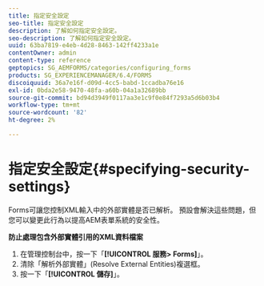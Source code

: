 ```yaml
---
title: 指定安全設定
seo-title: 指定安全設定
description: 了解如何指定安全設定。
seo-description: 了解如何指定安全設定。
uuid: 63ba7819-e4eb-4d28-8463-142ff4233a1e
contentOwner: admin
content-type: reference
geptopics: SG_AEMFORMS/categories/configuring_forms
products: SG_EXPERIENCEMANAGER/6.4/FORMS
discoiquuid: 36a7e16f-d09d-4cc5-babd-1ccadba76e16
exl-id: 0bda2e58-9470-48fa-a60b-04a1a32689bb
source-git-commit: bd94d3949f0117aa3e1c9f0e84f7293a5d6b03b4
workflow-type: tm+mt
source-wordcount: '82'
ht-degree: 2%

---
```


# 指定安全設定{#specifying-security-settings}

Forms可讓您控制XML輸入中的外部實體是否已解析。 預設會解決這些問題，但您可以變更此行為以提高AEM表單系統的安全性。

**防止處理包含外部實體引用的XML資料檔案**

1. 在管理控制台中，按一下「**[!UICONTROL 服務> Forms]**」。
1. 清除「解析外部實體」(Resolve External Entities)複選框。
1. 按一下「**[!UICONTROL 儲存]**」。
